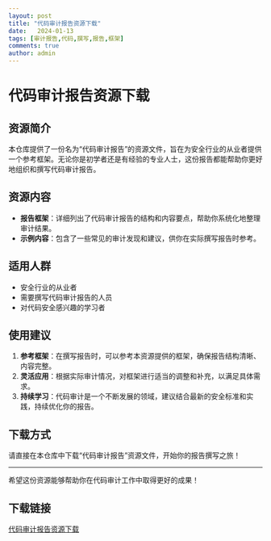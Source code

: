 ```yaml
---
layout: post
title: "代码审计报告资源下载"
date:   2024-01-13
tags: [审计报告,代码,撰写,报告,框架]
comments: true
author: admin
---
```

# 代码审计报告资源下载

## 资源简介

本仓库提供了一份名为“代码审计报告”的资源文件，旨在为安全行业的从业者提供一个参考框架。无论你是初学者还是有经验的专业人士，这份报告都能帮助你更好地组织和撰写代码审计报告。

## 资源内容

- **报告框架**：详细列出了代码审计报告的结构和内容要点，帮助你系统化地整理审计结果。
- **示例内容**：包含了一些常见的审计发现和建议，供你在实际撰写报告时参考。

## 适用人群

- 安全行业的从业者
- 需要撰写代码审计报告的人员
- 对代码安全感兴趣的学习者

## 使用建议

1. **参考框架**：在撰写报告时，可以参考本资源提供的框架，确保报告结构清晰、内容完整。
2. **灵活应用**：根据实际审计情况，对框架进行适当的调整和补充，以满足具体需求。
3. **持续学习**：代码审计是一个不断发展的领域，建议结合最新的安全标准和实践，持续优化你的报告。

## 下载方式

请直接在本仓库中下载“代码审计报告”资源文件，开始你的报告撰写之旅！

---

希望这份资源能够帮助你在代码审计工作中取得更好的成果！

## 下载链接

[代码审计报告资源下载](https://pan.quark.cn/s/9c4029ccc5f0)